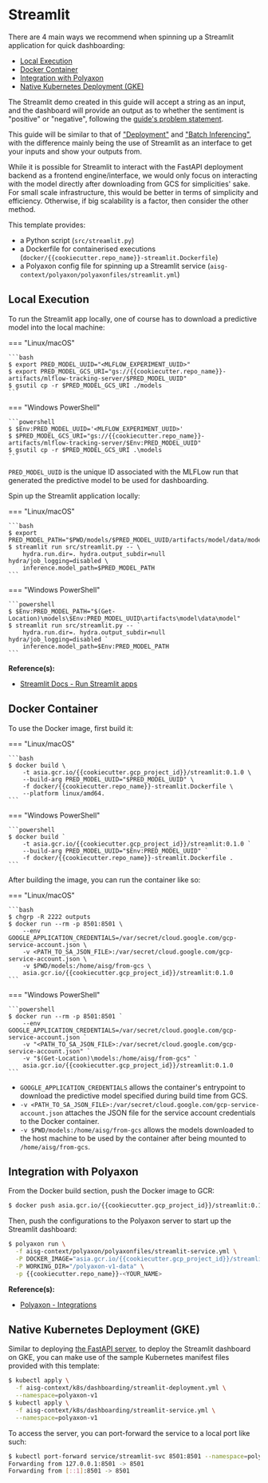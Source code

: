 <!-- omit in toc -->
# Streamlit

There are 4 main ways we recommend when spinning up a Streamlit
application for quick dashboarding:

- [Local Execution](#local-execution)
- [Docker Container](#docker-container)
- [Integration with Polyaxon](#integration-with-polyaxon)
- [Native Kubernetes Deployment (GKE)](#native-kubernetes-deployment-gke)

The Streamlit demo created in this guide will accept a string as an
input, and the dashboard will provide an output as to whether the
sentiment is "positive" or "negative", following the
[guide's problem statement](02-preface.md#guides-problem-statement).

This guide will be similar to that of ["Deployment"](08-deployment.md)
and ["Batch Inferencing"](09-batch-inferencing.md), with the difference
mainly being the use of Streamlit as an interface
to get your inputs and show your outputs from.

While it is possible for Streamlit to interact with the FastAPI
deployment backend as a frontend engine/interface,
we would only focus on interacting with the model
directly after downloading from GCS for simplicities' sake. For small
scale infrastructure, this would be better in terms of simplicity and
efficiency. Otherwise, if big scalability is a factor, then consider
the other method.

This template provides:

- a Python script (`src/streamlit.py`)
- a Dockerfile for containerised executions
  (`docker/{{cookiecutter.repo_name}}-streamlit.Dockerfile`)
- a Polyaxon config file for spinning up a Streamlit service
  (`aisg-context/polyaxon/polyaxonfiles/streamlit.yml`)

## Local Execution

To run the Streamlit app locally, one of course has to download a
predictive model into the local machine:

=== "Linux/macOS"

    ```bash
    $ export PRED_MODEL_UUID="<MLFLOW_EXPERIMENT_UUID>"
    $ export PRED_MODEL_GCS_URI="gs://{{cookiecutter.repo_name}}-artifacts/mlflow-tracking-server/$PRED_MODEL_UUID"
    $ gsutil cp -r $PRED_MODEL_GCS_URI ./models
    ```

=== "Windows PowerShell"

    ```powershell
    $ $Env:PRED_MODEL_UUID='<MLFLOW_EXPERIMENT_UUID>'
    $ $PRED_MODEL_GCS_URI="gs://{{cookiecutter.repo_name}}-artifacts/mlflow-tracking-server/$Env:PRED_MODEL_UUID"
    $ gsutil cp -r $PRED_MODEL_GCS_URI .\models
    ```

`PRED_MODEL_UUID` is the unique ID associated with the MLFLow run
that generated the predictive model to be used for dashboarding.

Spin up the Streamlit application locally:

=== "Linux/macOS"

    ```bash
    $ export PRED_MODEL_PATH="$PWD/models/$PRED_MODEL_UUID/artifacts/model/data/model"
    $ streamlit run src/streamlit.py -- \
        hydra.run.dir=. hydra.output_subdir=null hydra/job_logging=disabled \
        inference.model_path=$PRED_MODEL_PATH
    ```

=== "Windows PowerShell"

    ```powershell
    $ $Env:PRED_MODEL_PATH="$(Get-Location)\models\$Env:PRED_MODEL_UUID\artifacts\model\data\model"
    $ streamlit run src/streamlit.py -- `
        hydra.run.dir=. hydra.output_subdir=null hydra/job_logging=disabled `
        inference.model_path=$Env:PRED_MODEL_PATH
    ```

__Reference(s):__

- [Streamlit Docs - Run Streamlit apps](https://docs.streamlit.io/library/advanced-features/configuration#run-streamlit-apps)

## Docker Container

To use the Docker image, first build it:

=== "Linux/macOS"

    ```bash
    $ docker build \
        -t asia.gcr.io/{{cookiecutter.gcp_project_id}}/streamlit:0.1.0 \
        --build-arg PRED_MODEL_UUID="$PRED_MODEL_UUID" \
        -f docker/{{cookiecutter.repo_name}}-streamlit.Dockerfile \
        --platform linux/amd64.
    ```

=== "Windows PowerShell"

    ```powershell
    $ docker build `
        -t asia.gcr.io/{{cookiecutter.gcp_project_id}}/streamlit:0.1.0 `
        --build-arg PRED_MODEL_UUID="$Env:PRED_MODEL_UUID" `
        -f docker/{{cookiecutter.repo_name}}-streamlit.Dockerfile .
    ```

After building the image, you can run the container like so:

=== "Linux/macOS"

    ```bash
    $ chgrp -R 2222 outputs
    $ docker run --rm -p 8501:8501 \
        --env GOOGLE_APPLICATION_CREDENTIALS=/var/secret/cloud.google.com/gcp-service-account.json \
        -v <PATH_TO_SA_JSON_FILE>:/var/secret/cloud.google.com/gcp-service-account.json \
        -v $PWD/models:/home/aisg/from-gcs \
        asia.gcr.io/{{cookiecutter.gcp_project_id}}/streamlit:0.1.0
    ```

=== "Windows PowerShell"

    ```powershell
    $ docker run --rm -p 8501:8501 `
        --env GOOGLE_APPLICATION_CREDENTIALS=/var/secret/cloud.google.com/gcp-service-account.json `
        -v "<PATH_TO_SA_JSON_FILE>:/var/secret/cloud.google.com/gcp-service-account.json" `
        -v "$(Get-Location)\models:/home/aisg/from-gcs" `
        asia.gcr.io/{{cookiecutter.gcp_project_id}}/streamlit:0.1.0
    ```

- `GOOGLE_APPLICATION_CREDENTIALS` allows the container's entrypoint to
  download the predictive model specified during build time from GCS.
- `-v <PATH_TO_SA_JSON_FILE>:/var/secret/cloud.google.com/gcp-service-account.json`
  attaches the JSON file for the service account credentials to the
  Docker container.
- `-v $PWD/models:/home/aisg/from-gcs` allows the models downloaded to
  the host machine to be used by the container after being mounted to
  `/home/aisg/from-gcs`.

## Integration with Polyaxon

From the Docker build section, push the Docker image to GCR:

```bash
$ docker push asia.gcr.io/{{cookiecutter.gcp_project_id}}/streamlit:0.1.0
```

Then, push the configurations to the Polyaxon server to start up the
Streamlit dashboard:

```bash
$ polyaxon run \
  -f aisg-context/polyaxon/polyaxonfiles/streamlit-service.yml \
  -P DOCKER_IMAGE="asia.gcr.io/{{cookiecutter.gcp_project_id}}/streamlit:0.1.0" \
  -P WORKING_DIR="/polyaxon-v1-data" \
  -p {{cookiecutter.repo_name}}-<YOUR_NAME>
```

__Reference(s):__

- [Polyaxon - Integrations](https://polyaxon.com/integrations/streamlit/)

## Native Kubernetes Deployment (GKE)

Similar to deploying [the FastAPI server](08-deployment.md#deploy-to-gke),
to deploy the Streamlit dashboard on GKE, you can make use of the
sample Kubernetes manifest files provided with this template:

```bash
$ kubectl apply \
  -f aisg-context/k8s/dashboarding/streamlit-deployment.yml \
  --namespace=polyaxon-v1
$ kubectl apply \
  -f aisg-context/k8s/dashboarding/streamlit-service.yml \
  --namespace=polyaxon-v1
```

To access the server, you can port-forward the service to a local port
like such:

```bash
$ kubectl port-forward service/streamlit-svc 8501:8501 --namespace=polyaxon-v1
Forwarding from 127.0.0.1:8501 -> 8501
Forwarding from [::1]:8501 -> 8501
```
